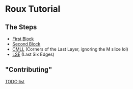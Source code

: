 # Roux Tutorial

## The Steps
- [First Block](FirstBlock.md)
- [Second Block](SecondBlock.md)
- [CMLL](CMLL.md) (Corners of the Last Layer, ignoring the M slice lol)
- [LSE](LSE/README.md) (Last Six Edges)


## "Contributing"
[TODO list](TODO.md)